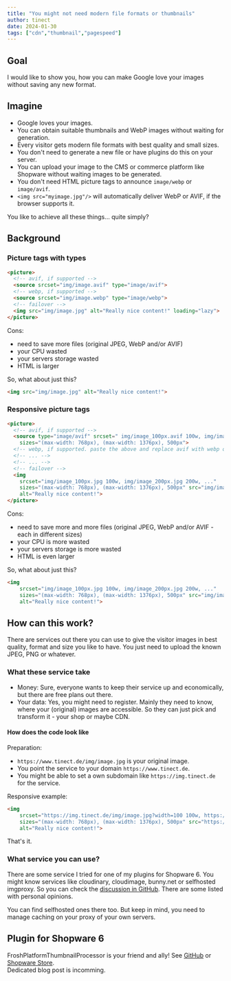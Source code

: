 ```yaml
---
title: "You might not need modern file formats or thumbnails"
author: tinect
date: 2024-01-30
tags: ["cdn","thumbnail","pagespeed"]
---
```


## Goal

I would like to show you, how you can make Google love your images without saving any new format.

## Imagine

- Google loves your images.
- You can obtain suitable thumbnails and WebP images without waiting for generation.
- Every visitor gets modern file formats with best quality and small sizes.
- You don't need to generate a new file or have plugins do this on your server.
- You can upload your image to the CMS or commerce platform like Shopware without waiting images to be generated.
- You don't need HTML picture tags to announce `image/webp` or `image/avif`.
- `<img src="myimage.jpg"/>` will automatically deliver WebP or AVIF, if the browser supports it.

You like to achieve all these things... quite simply?

## Background

### Picture tags with types
```html
<picture>
  <!-- avif, if supported -->
  <source srcset="img/image.avif" type="image/avif">
  <!-- webp, if supported -->
  <source srcset="img/image.webp" type="image/webp">
  <!-- failover -->
  <img src="img/image.jpg" alt="Really nice content!" loading="lazy">
</picture>
```
Cons: 
- need to save more files (original JPEG, WebP and/or AVIF)
- your CPU wasted
- your servers storage wasted
- HTML is larger

So, what about just this?
```html
<img src="img/image.jpg" alt="Really nice content!">
```

### Responsive picture tags
```html
<picture>
  <!-- avif, if supported -->
  <source type="image/avif" srcset=" img/image_100px.avif 100w, img/image_200px.avif 200w, ..."
    sizes="(max-width: 768px), (max-width: 1376px), 500px">
  <!-- webp, if supported. paste the above and replace avif with webp or imagine here are more lines following -->
  <!-- ... -->
  <!-- ... -->
  <!-- failover -->
  <img
    srcset="img/image_100px.jpg 100w, img/image_200px.jpg 200w, ..."
    sizes="(max-width: 768px), (max-width: 1376px), 500px" src="img/image.jpg"
    alt="Really nice content!">
</picture>
```
Cons: 
- need to save more and more files (original JPEG, WebP and/or AVIF - each in different sizes)
- your CPU is more wasted
- your servers storage is more wasted
- HTML is even larger

So, what about just this?
```html
<img
    srcset="img/image_100px.jpg 100w, img/image_200px.jpg 200w, ..."
    sizes="(max-width: 768px), (max-width: 1376px), 500px" src="img/image.jpg"
    alt="Really nice content!">
```

## How can this work?

There are services out there you can use to give the visitor images in best quality, format and size you like to have. You just need to upload the known JPEG, PNG or whatever.

### What these service take

- Money: Sure, everyone wants to keep their service up and economically, but there are free plans out there.
- Your data: Yes, you might need to register. Mainly they need to know, where your (original) images are accessible. So they can just pick and transform it - your shop or maybe CDN.

#### How does the code look like
Preparation:
- `https://www.tinect.de/img/image.jpg` is your original image.
- You point the service to your domain `https://www.tinect.de`.
- You might be able to set a own subdomain like `https://img.tinect.de` for the service.

Responsive example:
```html
<img
    srcset="https://img.tinect.de/img/image.jpg?width=100 100w, https://img.tinect.de/img/image.jpg?width=200 200w, ..."
    sizes="(max-width: 768px), (max-width: 1376px), 500px" src="https://img.tinect.de/img/image.jpg"
    alt="Really nice content!">
```

That's it.

### What service you can use?
There are some service I tried for one of my plugins for Shopware 6. You might know services like cloudinary, cloudimage, bunny.net or selfhosted imgproxy.
So you can check the [discussion in GitHub](https://github.com/FriendsOfShopware/FroshPlatformThumbnailProcessor/discussions/categories/patterns). There are some listed with personal opinions.

You can find selfhosted ones there too. But keep in mind, you need to manage caching on your proxy of your own servers.

## Plugin for Shopware 6

FroshPlatformThumbnailProcessor is your friend and ally! See [GitHub](https://github.com/FriendsOfShopware/FroshPlatformThumbnailProcessor) or [Shopware Store](https://store.shopware.com/en/frosh69611263569f/thumbnailprocessor-incl.-webp-support.html).  
Dedicated blog post is incomming.

